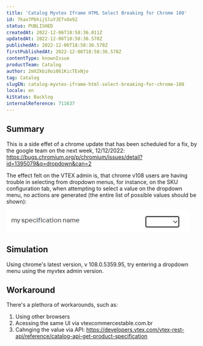 ```yaml
---
title: 'Catalog Myvtex Iframe HTML Select Breaking for Chrome 108'
id: 7kax7PbhijSluYJETvOe92
status: PUBLISHED
createdAt: 2022-12-06T18:58:36.011Z
updatedAt: 2022-12-06T18:58:36.578Z
publishedAt: 2022-12-06T18:58:36.578Z
firstPublishedAt: 2022-12-06T18:58:36.578Z
contentType: knownIssue
productTeam: Catalog
author: 2mXZkbi0oi061KicTExNjo
tag: Catalog
slugEN: catalog-myvtex-iframe-html-select-breaking-for-chrome-108
locale: en
kiStatus: Backlog
internalReference: 711637
---
```


## Summary



This is a side effet of a chrome update that has been scheduled for a fix, by the google team on the next week, 12/12/2022: https://bugs.chromium.org/p/chromium/issues/detail?id=1395079&q=dropdown&can=2

The effect felt on the VTEX admin is, that chrome v108 users are having trouble in selecting from dropdown menus, for instance, on the SKU configuration tab, when attempting to select a value on the dropdown menu, no actions are generated (the entire list of possible values should be shown):

 ![](https://raw.githubusercontent.com/vtexdocs/known-issues/refs/heads/main/docs/en/known-issues/Catalog/catalog-myvtex-iframe-html-select-breaking-for-chrome-108_1.png)




##

## Simulation


Using chrome's latest version, v 108.0.5359.95, try entering a dropdown menu using the myvtex admin version.


##

## Workaround


There's a plethora of workarounds, such as:

1) Using other browsers
2) Acessing the same UI via vtexcommercestable.com.br
3) Cahnging the value via API: https://developers.vtex.com/vtex-rest-api/reference/catalog-api-get-product-specification

